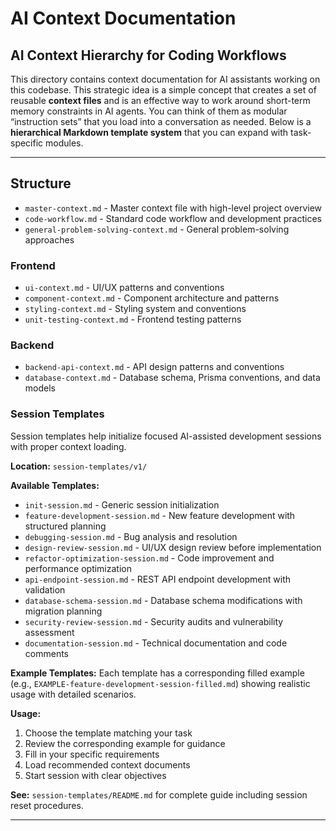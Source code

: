 # AI Context Documentation

## AI Context Hierarchy for Coding Workflows

This directory contains context documentation for AI assistants working on this codebase. This strategic idea is a simple concept that creates a set of reusable **context files** and is an effective way to work around short-term memory constraints in AI agents. You can think of them as modular “instruction sets” that you load into a conversation as needed. Below is a **hierarchical Markdown template system** that you can expand with task-specific modules.

***

## Structure

- `master-context.md` - Master context file with high-level project overview
- `code-workflow.md` - Standard code workflow and development practices
- `general-problem-solving-context.md` - General problem-solving approaches

### Frontend
- `ui-context.md` - UI/UX patterns and conventions
- `component-context.md` - Component architecture and patterns
- `styling-context.md` - Styling system and conventions
- `unit-testing-context.md` - Frontend testing patterns

### Backend
- `backend-api-context.md` - API design patterns and conventions
- `database-context.md` - Database schema, Prisma conventions, and data models

### Session Templates
Session templates help initialize focused AI-assisted development sessions with proper context loading.

**Location:** `session-templates/v1/`

**Available Templates:**
- `init-session.md` - Generic session initialization
- `feature-development-session.md` - New feature development with structured planning
- `debugging-session.md` - Bug analysis and resolution
- `design-review-session.md` - UI/UX design review before implementation
- `refactor-optimization-session.md` - Code improvement and performance optimization
- `api-endpoint-session.md` - REST API endpoint development with validation
- `database-schema-session.md` - Database schema modifications with migration planning
- `security-review-session.md` - Security audits and vulnerability assessment
- `documentation-session.md` - Technical documentation and code comments

**Example Templates:**
Each template has a corresponding filled example (e.g., `EXAMPLE-feature-development-session-filled.md`) showing realistic usage with detailed scenarios.

**Usage:**
1. Choose the template matching your task
2. Review the corresponding example for guidance
3. Fill in your specific requirements
4. Load recommended context documents
5. Start session with clear objectives

**See:** `session-templates/README.md` for complete guide including session reset procedures.

***